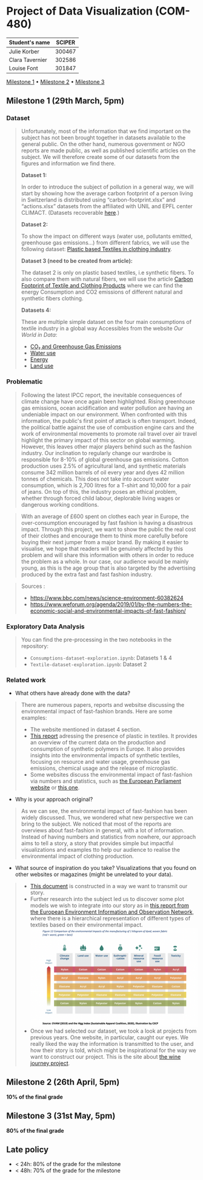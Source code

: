 # Project of Data Visualization (COM-480)

|  Student's name  | SCIPER |
| ---------------- | ------ |
| Julie Korber | 300467 |
| Clara Tavernier | 302586 |
| Louise Font | 301847 |

[Milestone 1](#milestone-1) • [Milestone 2](#milestone-2) • [Milestone 3](#milestone-3)

## Milestone 1 (29th March, 5pm)


### Dataset

> Unfortunately, most of the information that we find important on the subject has not been brought together in datasets available to the general public. On the other hand, numerous government or NGO reports are made public, as well as published scientific articles on the subject. We will therefore create some of our datasets from the figures and information we find there.
>
> **Dataset 1:**
> 
> In order to introduce the subject of pollution in a general way, we will start by showing how the average carbon footprint of a person living in Switzerland is distributed using “carbon-footprint.xlsx” and “actions.xlsx” datasets from the affiliated with UNIL and EPFL center CLIMACT. (Datasets recoverable [here](https://climpact.ch/about).)
>
> **Dataset 2:**
> 
> To show the impact on different ways (water use, pollutants emitted, greenhouse gas emissions…) from different fabrics, we will use the following dataset: [Plastic based Textiles in clothing industry](https://www.kaggle.com/datasets/purohitgaurav/plastic-based-textiles-in-clothing-industry). 
>
> **Dataset 3 (need to be created from article):**
> 
> The dataset 2 is only on plastic based textiles, i.e synthetic fibers. To also compare them with natural fibers, we will use the article [Carbon Footprint of Textile and Clothing Products](https://www.researchgate.net/publication/276193965_Carbon_Footprint_of_Textile_and_Clothing_Products) where we can find the energy Consumption and CO2 emissions of different natural and synthetic fibers clothing.
>
> **Datasets 4:**
> 
> These are multiple simple dataset on the four main consumptions of textile industry in a global way
> Accessibles from the website *Our World in Data*:
> - [CO₂ and Greenhouse Gas Emissions](https://ourworldindata.org/co2-and-greenhouse-gas-emissions)
> - [Water use](https://ourworldindata.org/water-use-stress)
> - [Energy](https://ourworldindata.org/energy)
> - [Land use](https://ourworldindata.org/land-use)

### Problematic

> Following the latest IPCC report, the inevitable consequences of climate change have once again been highlighted. Rising greenhouse gas emissions, ocean acidification and water pollution are having an undeniable impact on our environment. When confronted with this information, the public's first point of attack is often transport. Indeed, the political battle against the use of combustion engine cars and the work of environmental movements to promote rail travel over air travel highlight the primary impact of this sector on global warming. However, this leaves other major players behind such as the fashion industry. Our inclination to regularly change our wardrobe is responsible for 8-10% of global greenhouse gas emissions. Cotton production uses 2.5% of agricultural land, and synthetic materials consume 342 million barrels of oil every year and dyes 42 million tonnes of chemicals. This does not take into account water consumption, which is 2,700 litres for a T-shirt and 10,000 for a pair of jeans. On top of this, the industry poses an ethical problem, whether through forced child labour, deplorable living wages or dangerous working conditions. 

> With an average of £600 spent on clothes each year in Europe, the over-consumption encouraged by fast fashion is having a disastrous impact. Through this project, we want to show the public the real cost of their clothes and encourage them to think more carefully before buying their next jumper from a major brand. By making it easier to visualise, we hope that readers will be genuinely affected by this problem and will share this information with others in order to reduce the problem as a whole. In our case, our audience would be mainly young, as this is the age group that is also targeted by the advertising produced by the extra fast and fast fashion industry. 

> Sources : 
> - https://www.bbc.com/news/science-environment-60382624
> - https://www.weforum.org/agenda/2019/01/by-the-numbers-the-economic-social-and-environmental-impacts-of-fast-fashion/

### Exploratory Data Analysis

> You can find the pre-processing in the two notebooks in the repository:
> - `Consumptions-dataset-exploration.ipynb`: Datasets 1 & 4
> - `Textile-dataset-exploration.ipynb`: Dataset 2

### Related work

- What others have already done with the data?
> There are numerous papers, reports and websitse discussing the environmental impact of fast-fashion brands. Here are some examples: 
> - The website mentioned in dataset 4 section. 
> - [This report](https://www.eionet.europa.eu/etcs/etc-wmge/products/etc-wmge-reports/plastic-in-textiles-potentials-for-circularity-and-reduced-environmental-and-climate-impacts) adressing the presence of plastic in textiles. It provides an overview of the current data on the production and consumption of synthetic polymers in Europe. It also provides insights into the environmental impacts of synthetic textiles, focusing on resource and water usage, greenhouse gas emissions, chemical usage and the release of microplastic. 
> - Some websites discuss the environmental impact of fast-fashion via numbers and statistics, such as [the European Parliament website](https://www.europarl.europa.eu/topics/en/article/20201208STO93327/the-impact-of-textile-production-and-waste-on-the-environment-infographics) or [this one](https://illuminem.com/illuminemvoices/behind-the-seams-shocking-fast-fashion-statistics-you-need-to-know).

- Why is your approach original?

> As we can see, the environmental impact of fast-fashion has been widely discussed. Thus, we wondered what new perspective we can bring to the subject. We noticed that most of the reports are overviews about fast-fashion in general, with a lot of information. Instead of having numbers and statistics from nowhere, our approach aims to tell a story, a story that provides simple but impactful visualizations and examples tto help our audience to realise the environmental impact of clothing production. 

- What source of inspiration do you take? Visualizations that you found on other websites or magazines (might be unrelated to your data).
> - [This document](https://librairie.ademe.fr/ged/4367/lrdml_expo_affiche_a2_conception_version_def.pdf) is constructed in a way we want to transmit our story. 
> - Further research into the subject led us to discover some plot models we wish to integrate into our story as in [this report from the European Environment Information and Observation Network](https://www.eionet.europa.eu/etcs/etc-wmge/products/etc-wmge-reports/plastic-in-textiles-potentials-for-circularity-and-reduced-environmental-and-climate-impacts), where there is a hierarchical representation of different types of textiles based on their environmental impact. 
> ![image](images/figure12.png)
> - Once we had selected our dataset, we took a look at projects from previous years. One website, in particular, caught our eyes. We really liked the way the information is transmitted to the user, and how their story is told, which might be inspirational for the way we want to construct our project. This is the site about [the wine journey project](https://com-480-data-visualization.github.io/com-480-project-onvagagner/website/index.html). 


## Milestone 2 (26th April, 5pm)

**10% of the final grade**


## Milestone 3 (31st May, 5pm)

**80% of the final grade**


## Late policy

- < 24h: 80% of the grade for the milestone
- < 48h: 70% of the grade for the milestone


